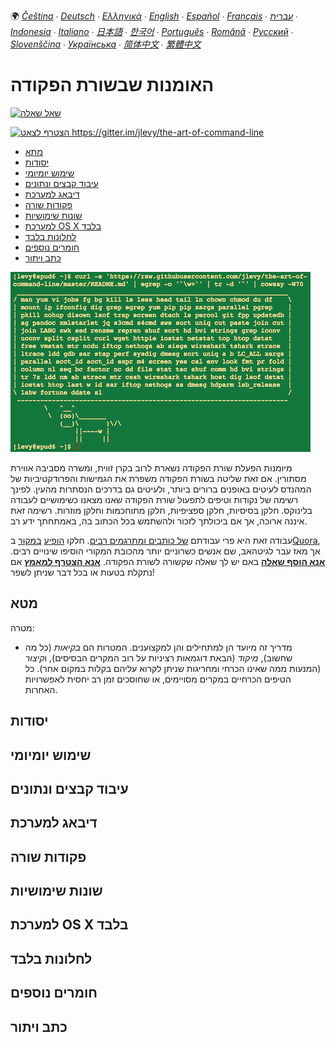 <div direction="rtl">
<p>🌍
<em><a href="README-cs.md">Čeština</a> ∙ <a href="README-de.md">Deutsch</a> ∙ <a href="README-el.md">Ελληνικά</a> ∙ <a href="README.md">English</a> ∙ <a href="README-es.md">Español</a> ∙ <a href="README-fr.md">Français</a> ∙ <a href="README-he.md">עברית</a> ∙ <a href="README-id.md">Indonesia</a> ∙ <a href="README-it.md">Italiano</a> ∙ <a href="README-ja.md">日本語</a> ∙ <a href="README-ko.md">한국어</a> ∙ <a href="README-pt.md">Português</a> ∙ <a href="README-ro.md">Română</a> ∙ <a href="README-ru.md">Русский</a> ∙ <a href="README-sl.md">Slovenščina</a> ∙ <a href="README-uk.md">Українська</a> ∙ <a href="README-zh.md">简体中文</a> ∙ <a href="README-zh-Hant.md">繁體中文</a></em></p>
<h1 id="-">האומנות שבשורת הפקודה</h1>
<p><a href="https://airtable.com/shrzMhx00YiIVAWJg"><img src="https://img.shields.io/badge/%3f-Ask%20a%20Question-ff69b4.svg" alt="שאל שאלה"></a></p>
<p><a href="https://gitter.im/jlevy/the-art-of-command-line?utm_source=badge&amp;utm_medium=badge&amp;utm_campaign=pr-badge&amp;utm_content=badge"><img src="https://badges.gitter.im/Join%20Chat.svg" alt="הצטרף לצאט https://gitter.im/jlevy/the-art-of-command-line"></a></p>
<ul>
<li><a href="#מתא">מתא</a></li>
<li><a href="#יסודות">יסודות</a></li>
<li><a href="#שימוש-יומיומי">שימוש יומיומי</a></li>
<li><a href="#עיבוד-קבצים-ונתונים">עיבוד קבצים ונתונים</a></li>
<li><a href="#דיבאג-למערכת">דיבאג למערכת</a></li>
<li><a href="#פקודות-שורה">פקודות שורה</a></li>
<li><a href="#שונות-שימושיות">שונות שימושיות</a></li>
<li><a href="#למערכת-os-x-בלבד">למערכת OS X בלבד</a></li>
<li><a href="#לחלונות-בלבד">לחלונות בלבד</a></li>
<li><a href="#חומרים-נוספים">חומרים נוספים</a></li>
<li><a href="#כתב-ויתור">כתב ויתור</a></li>
</ul>
<p><img src="cowsay.png" alt="curl -s 'https://raw.githubusercontent.com/jlevy/the-art-of-command-line/master/README.md' | egrep -o '`\w+`' | tr -d '`' | cowsay -W50"></p>
<p>מיומנות הפעלת שורת הפקודה נשארת לרוב בקרן זווית, ומשרה מסביבה אווירת מסתורין. אם זאת שליטה בשורת הפקודה משפרת את הגמישות והפרודקטיביות של המהנדס לעיטים באופנים ברורים ביותר, ולעיטים גם בדרכים הנסתרות מהעין. לפינך רשימה של נקודות וטיפים לתפעול שורת הפקודה שאנו מצאנו כשימושיים לעבודה בלינוקס. חלקן בסיסיות, חלקן ספציפיות, חלקן מתוחכמות וחלקן מוזרות. רשימה זאת איננה ארוכה, אך אם ביכולתך לזכור ולהשתמש בכל הכתוב בה, באמתחתך ידע רב.</p>
<p>עבודה זאת היא פרי עבודתם <a href="AUTHORS.md">של כותבים ומתרגמים רבים</a>.
חלקו
<a href="http://www.quora.com/What-are-some-lesser-known-but-useful-Unix-commands">הופיע</a>
<a href="http://www.quora.com/What-are-the-most-useful-Swiss-army-knife-one-liners-on-Unix">במקור</a>
ב<a href="http://www.quora.com/What-are-some-time-saving-tips-that-every-Linux-user-should-know">Quora</a>,
אך מאז עבר לגיטהאב, שם אנשים כשרוניים יותר מהכובת המקורי הוסיפו שינויים רבים.
<a href="https://airtable.com/shrzMhx00YiIVAWJg"><strong>אנא הוסף שאלה</strong></a> באם יש לך שאלה שקשורה לשורת הפקודה. <a href="/CONTRIBUTING.md"><strong>אנא הצטרף למאמץ</strong></a> אם נתקלת בטעות או בכל דבר שניתן לשפר!</p>
<h2 id="-">מטא</h2>
<p>מטרה:</p>
<ul>
<li>מדריך זה מיועד הן למתחילים והן למקצוענים. המטרות הם <em>בקיאות</em> (כל מה שחשוב), <em>מיקוד</em> (הבאת דוגמאות רציניות על רוב המקרים הבסיסים), ו<em>קיצור</em> (המנעות ממה שאינו הכרחי ומחריגות שניתן לקרוא עליהם בקלות במקום אחר). כל הטיפים הכרחיים במקרים מסויימים, או שחוסכים זמן רב יחסית לאפשרויות האחרות. </li>
</ul>
<h2 id="-">יסודות</h2>
<h2 id="-">שימוש יומיומי</h2>
<h2 id="-">עיבוד קבצים ונתונים</h2>
<h2 id="-">דיבאג למערכת</h2>
<h2 id="-">פקודות שורה</h2>
<h2 id="-">שונות שימושיות</h2>
<h2 id="-os-x-">למערכת OS X בלבד</h2>
<h2 id="-">לחלונות בלבד</h2>
<h2 id="-">חומרים נוספים</h2>
<h2 id="-">כתב ויתור</h2>
</div>

